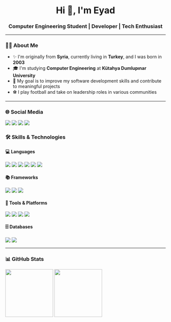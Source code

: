 <h1 align="center">Hi 👋, I'm Eyad</h1>
<h3 align="center">Computer Engineering Student | Developer | Tech Enthusiast</h3>

---

### 🧑‍💻 About Me

- ✨ I'm originally from **Syria**, currently living in **Turkey**, and I was born in **2003**  
- 🎓 I'm studying **Computer Engineering** at **Kütahya Dumlupınar University**  
- 🎯 My goal is to improve my software development skills and contribute to meaningful projects  
- ⚽ I play football and take on leadership roles in various communities

---

### 🌐 Social Media

<p align="left">
  <a href="#"><img src="https://img.shields.io/badge/linkedin-%230077B5.svg?style=for-the-badge&logo=linkedin&logoColor=white"/></a>
  <a href="#"><img src="https://img.shields.io/badge/instagram-%23E4405F.svg?style=for-the-badge&logo=instagram&logoColor=white"/></a>
  <a href="#"><img src="https://img.shields.io/badge/whatsapp-%2325D366.svg?style=for-the-badge&logo=whatsapp&logoColor=white"/></a>
  <a href="#"><img src="https://img.shields.io/badge/gmail-%23D14836.svg?style=for-the-badge&logo=gmail&logoColor=white"/></a>
</p>




### 🛠️ Skills & Technologies

#### 💻 Languages
<p>
  <img src="https://img.shields.io/badge/C-00599C?style=for-the-badge&logo=c&logoColor=white"/>
  <img src="https://img.shields.io/badge/C++-00599C?style=for-the-badge&logo=c%2B%2B&logoColor=white"/>
  <img src="https://img.shields.io/badge/Java-ED8B00?style=for-the-badge&logo=java&logoColor=white"/>
  <img src="https://img.shields.io/badge/Dart-0175C2?style=for-the-badge&logo=dart&logoColor=white"/>
  <img src="https://img.shields.io/badge/Python-3776AB?style=for-the-badge&logo=python&logoColor=white"/>
  <img src="https://img.shields.io/badge/PHP-777BB4?style=for-the-badge&logo=php&logoColor=white"/>
</p>

#### 📚 Frameworks
<p>
  <img src="https://img.shields.io/badge/Flutter-02569B?style=for-the-badge&logo=flutter&logoColor=white"/>
  <img src="https://img.shields.io/badge/Firebase-FFCA28?style=for-the-badge&logo=firebase&logoColor=black"/>
  <img src="https://img.shields.io/badge/Supabase-3FCF8E?style=for-the-badge&logo=supabase&logoColor=white"/>
</p>

#### 🔧 Tools & Platforms
<p>
  <img src="https://img.shields.io/badge/Visual_Studio-5C2D91?style=for-the-badge&logo=visualstudio&logoColor=white"/>
  <img src="https://img.shields.io/badge/Visual_Studio_Code-007ACC?style=for-the-badge&logo=visualstudiocode&logoColor=white"/>
  <img src="https://img.shields.io/badge/Arduino-00979D?style=for-the-badge&logo=arduino&logoColor=white"/>
  <img src="https://img.shields.io/badge/Git-181717?style=for-the-badge&logo=git&logoColor=white"/>
</p>

#### 🗄️ Databases
<p>
  <img src="https://img.shields.io/badge/MySQL-4479A1?style=for-the-badge&logo=mysql&logoColor=white"/>
  <img src="https://img.shields.io/badge/MSSQL-CC2927?style=for-the-badge&logo=microsoftsqlserver&logoColor=white"/>
</p>

---

### 📊 GitHub Stats

<p>
  <img src="https://github-readme-stats.vercel.app/api?username=Eyad107Hussein&show_icons=true&theme=tokyonight" height="150"/>
  <img src="https://github-readme-stats.vercel.app/api/top-langs/?username=Eyad107Hussein&layout=compact&theme=tokyonight" height="150"/>
</p>
